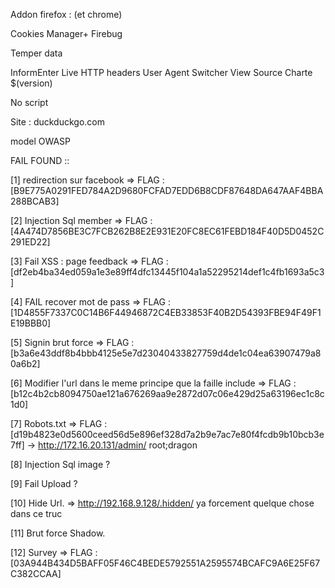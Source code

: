 

Addon firefox : (et chrome)
 
Cookies Manager+
Firebug

Temper data

InformEnter
Live HTTP headers
User Agent Switcher
View Source Charte $(version)

No script

Site :
	duckduckgo.com

model OWASP

FAIL FOUND ::

[1] redirection sur facebook  									=> FLAG : [B9E775A0291FED784A2D9680FCFAD7EDD6B8CDF87648DA647AAF4BBA288BCAB3]

[2] Injection Sql member  										=> FLAG : [4A474D7856BE3C7FCB262B8E2E931E20FC8EC61FEBD184F40D5D0452C291ED22]

[3] Fail XSS : page feedback 									=> FLAG : [df2eb4ba34ed059a1e3e89ff4dfc13445f104a1a52295214def1c4fb1693a5c3]

[4] FAIL recover mot de pass 									=> FLAG : [1D4855F7337C0C14B6F44946872C4EB33853F40B2D54393FBE94F49F1E19BBB0]

[5] Signin brut force 											=> FLAG : [b3a6e43ddf8b4bbb4125e5e7d23040433827759d4de1c04ea63907479a80a6b2]

[6] Modifier l'url dans le meme principe que la faille include 	=> FLAG : [b12c4b2cb8094750ae121a676269aa9e2872d07c06e429d25a63196ec1c8c1d0]

[7] Robots.txt 													=> FLAG : [d19b4823e0d5600ceed56d5e896ef328d7a2b9e7ac7e80f4fcdb9b10bcb3e7ff] -> http://172.16.20.131/admin/ root;dragon

[8] Injection Sql image ?

[9] Fail Upload ? 

[10] Hide Url. => http://192.168.9.128/.hidden/ ya forcement quelque chose dans ce truc

[11] Brut force Shadow.

[12] Survey 													=> FLAG : [03A944B434D5BAFF05F46C4BEDE5792551A2595574BCAFC9A6E25F67C382CCAA]

